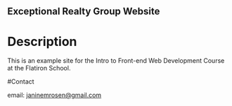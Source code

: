 Exceptional Realty Group Website
---

# Description

This is an example site for the Intro to Front-end Web Development Course at the Flatiron School.

#Contact

email: janinemrosen@gmail.com

